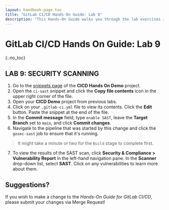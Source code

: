 ```yaml
---
layout: handbook-page-toc
title: "GitLab CI/CD Hands-On Guide: Lab 9"
description: "This Hands-On Guide walks you through the lab exercises in the GitLab CI/CD course."
---
```

# GitLab CI/CD Hands On Guide: Lab 9
{:.no_toc}

## LAB 9: SECURITY SCANNING

1. Go to the [snippets page](https://ilt.gitlabtraining.cloud/professional-services-classes/gitlab-ci-cd/gitlab-cicd-hands-on-demo/-/snippets) of the **CICD Hands On Demo** project.
1. Open the `ci-sast` snippet and click the **Copy file contents** icon in the upper right corner of the file.
1. Open your **CICD Demo** project from previous labs.
1. Click on your `.gitlab-ci.yml` file to view its contents. Click the **Edit** button. Paste the snippet at the end of the file.
1. In the **Commit message** field, type `enable SAST`, leave the **Target Branch** set to `main`, and click **Commit changes**.
1. Navigate to the pipeline that was started by this change and click the `gosec-sast` job to ensure that it's running. 
> It might take a minute or two for the `Build` stage to complete first.
7. To view the results of the SAST scan, click **Security & Compliance > Vulnerability Report** in the left-hand navigation pane. In the **Scanner** drop-down list, select **SAST**. Click on any vulnerabilities to learn more about them.

## Suggestions?

If you wish to make a change to the *Hands-On Guide for GitLab CI/CD*, please submit your changes via Merge Request!
